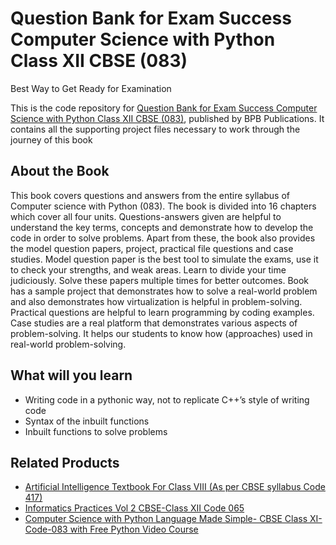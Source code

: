 # Question Bank for Exam Success Computer Science with Python Class XII CBSE (083)
Best Way to Get Ready for Examination 
 
This is the code repository for [Question Bank for Exam Success Computer Science with Python Class XII CBSE (083)](https://bpbonline.com/products/computer-science-with-python-book-question-bank-for-exam?_pos=1&_sid=6c87ff94a&_ss=r), published by BPB Publications. It contains all the supporting project files necessary to work through the journey of this book

## About the Book
This book covers questions and answers from the entire syllabus of Computer science with Python (083). The book is divided into 16 chapters which cover all four units. Questions-answers given are helpful to understand the key terms, concepts and demonstrate how to develop the code in order to solve problems. Apart from these, the book also provides the model question papers, project, practical file questions and case studies.
Model question paper is the best tool to simulate the exams, use it to check your strengths, and weak areas. Learn to divide your time judiciously. Solve these papers multiple times for better outcomes.
Book has a sample project that demonstrates how to solve a real-world problem and also demonstrates how virtualization is helpful in problem-solving. Practical questions are helpful to learn programming by coding examples. 
Case studies are a real platform that demonstrates various aspects of problem-solving. It helps our students to know how (approaches) used in real-world problem-solving.

## What will you learn
* Writing code in a pythonic way, not to replicate C++’s style of writing code
* Syntax of the inbuilt functions 
* Inbuilt functions to solve problems

## Related Products

* [Artificial Intelligence Textbook For Class VIII (As per CBSE syllabus Code 417)](https://bpbonline.com/products/artificial-intelligence-textbook-for-class-viii?_pos=3&_sid=e12c3eae0&_ss=r)
* [Informatics Practices Vol 2 CBSE-Class XII Code 065](https://bpbonline.com/products/informatics-practices-practices-made-comprehensive-for-class-xii-by-prof-satish-jain-shashi-singh?_pos=2&_sid=e12c3eae0&_ss=r)
* [Computer Science with Python Language Made Simple- CBSE Class XI- Code-083 with Free Python Video Course](https://bpbonline.com/products/computer-science-with-python-language-book-ebook?_pos=6&_sid=e12c3eae0&_ss=r)
